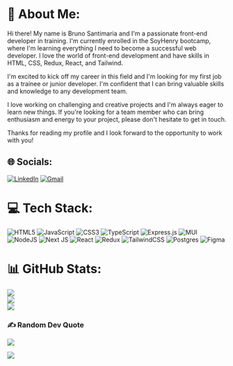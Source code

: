 # 💫 About Me:
Hi there! My name is Bruno Santimaria and I'm a passionate front-end developer in training. I'm currently enrolled in the SoyHenry bootcamp, where I'm learning everything I need to become a successful web developer. I love the world of front-end development and have skills in HTML, CSS, Redux, React, and Tailwind.

I'm excited to kick off my career in this field and I'm looking for my first job as a trainee or junior developer. I'm confident that I can bring valuable skills and knowledge to any development team.

I love working on challenging and creative projects and I'm always eager to learn new things. If you're looking for a team member who can bring enthusiasm and energy to your project, please don't hesitate to get in touch.

Thanks for reading my profile and I look forward to the opportunity to work with you!


## 🌐 Socials:
[![LinkedIn](https://img.shields.io/badge/LinkedIn-%230077B5.svg?logo=linkedin&logoColor=white)](https://www.linkedin.com/in/Bruno-Santimaria/)
[![Gmail](https://img.shields.io/badge/Gmail-%23D14836.svg?logo=gmail&logoColor=white)](mailto:santimariabruno@gmail.com)


# 💻 Tech Stack:
![HTML5](https://img.shields.io/badge/html5-%23E34F26.svg?style=for-the-badge&logo=html5&logoColor=white) ![JavaScript](https://img.shields.io/badge/javascript-%23323330.svg?style=for-the-badge&logo=javascript&logoColor=%23F7DF1E) ![CSS3](https://img.shields.io/badge/css3-%231572B6.svg?style=for-the-badge&logo=css3&logoColor=white) ![TypeScript](https://img.shields.io/badge/typescript-%23007ACC.svg?style=for-the-badge&logo=typescript&logoColor=white) ![Express.js](https://img.shields.io/badge/express.js-%23404d59.svg?style=for-the-badge&logo=express&logoColor=%2361DAFB) ![MUI](https://img.shields.io/badge/MUI-%230081CB.svg?style=for-the-badge&logo=material-ui&logoColor=white) ![NodeJS](https://img.shields.io/badge/node.js-6DA55F?style=for-the-badge&logo=node.js&logoColor=white) ![Next JS](https://img.shields.io/badge/Next-black?style=for-the-badge&logo=next.js&logoColor=white) ![React](https://img.shields.io/badge/react-%2320232a.svg?style=for-the-badge&logo=react&logoColor=%2361DAFB) ![Redux](https://img.shields.io/badge/redux-%23593d88.svg?style=for-the-badge&logo=redux&logoColor=white) ![TailwindCSS](https://img.shields.io/badge/tailwindcss-%2338B2AC.svg?style=for-the-badge&logo=tailwind-css&logoColor=white) ![Postgres](https://img.shields.io/badge/postgres-%23316192.svg?style=for-the-badge&logo=postgresql&logoColor=white) 	![Figma](https://img.shields.io/badge/figma-%23F24E1E.svg?style=for-the-badge&logo=figma&logoColor=white)
# 📊 GitHub Stats:
![](https://github-readme-stats.vercel.app/api?username=Bruno-Santi&theme=dark&hide_border=false&include_all_commits=true&count_private=false)<br/>
![](https://github-readme-streak-stats.herokuapp.com/?user=Bruno-Santi&theme=dark&hide_border=false)<br/>
![](https://github-readme-stats.vercel.app/api/top-langs/?username=Bruno-Santi&theme=dark&hide_border=false&include_all_commits=true&count_private=false&layout=compact)

### ✍️ Random Dev Quote
![](https://quotes-github-readme.vercel.app/api?type=horizontal&theme=radical)


[![](https://visitcount.itsvg.in/api?id=Bruno-Santi&icon=0&color=0)](https://visitcount.itsvg.in)

<!-- Proudly created with GPRM ( https://gprm.itsvg.in ) -->
